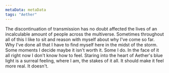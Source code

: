 ```yaml
---
metaData: metaData
tags: "Aether"
---
```


The discontinuation of transmission has no doubt affected the lives of an incalculable amount of people across the multiverse. Sometimes throughout all of this I like to sit and reason with myself about why I've come so far. Why I've done all that I have to find myself here in the midst of the storm. Some moments I decide maybe it isn't worth it. Some I do. 
In the face of it all right now I don't know how to feel. 
Staring into the heart of Aether's blue light is a surreal feeling, where I am, the stakes of it all. It should make it feel more real. 
It doesn't.
